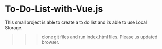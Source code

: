 # To-Do-List-with-Vue.js
This small project is able to create a to do list and its able to use Local Storage.
>>> clone  git files and run index.html files. 
>>> Please us updated browser.

